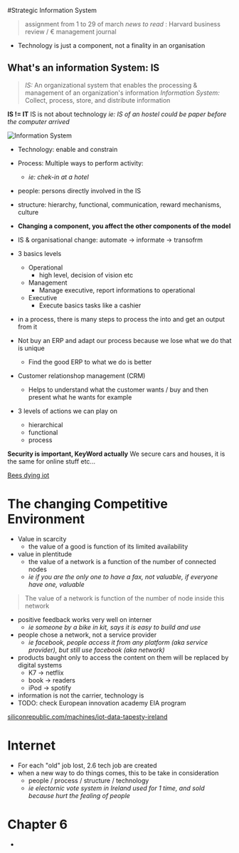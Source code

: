 #Strategic Information System

> assignment from 1 to 29 of march
> _news to read_ : Harvard business review / € management journal

* Technology is just a component, not a finality in an organisation


## What's an information System: IS
> _IS:_ An organizational system that enables the processing & management of an organization's information
> _Information System:_ Collect, process, store, and distribute information


**IS != IT**
IS is not about technology _ie: IS of an hostel could be paper before the computer arrived_

![Information System](https://johnboyleweb.files.wordpress.com/2015/06/blog-2-photo1.jpg)

* Technology: enable and constrain
* Process: Multiple ways to perform activity:
	* _ie: chek-in at a hotel_
* people: persons directly involved in the IS
* structure: hierarchy, functional, communication, reward mechanisms, culture
* __Changing a component, you affect the other components of the model__
* IS & organisational change: automate -> informate -> transofrm

* 3 basics levels
	* Operational
		* high level, decision of vision etc
	* Management
		* Manage executive, report informations to operational
	* Executive
		* Execute basics tasks like a cashier
*  in a process, there is many steps to process the into and get an output from it
* Not buy an ERP and adapt our process because we lose what we do that is unique
	* Find the good ERP to what we do is better
*  Customer relationshop management (CRM)
	* Helps to understand what the customer wants / buy and then present what he wants for example
* 3 levels of actions we can play on
	*  hierarchical
	* functional
	* process

**Security is important, KeyWord actually**
We secure cars and houses, it is the same for online stuff etc...

[Bees dying iot](https://www.siliconrepublic.com/machines/bees-dying-iot)

# The changing Competitive Environment

* Value in scarcity
  * the value of a good is function of its limited availability
* value in plentitude
  * the value of a network is a function of the number of connected nodes
  * _ie if you are the only one to have a fax, not valuable, if everyone have one, valuable_

> The value of a network is function of the number of node inside this network

* positive feedback works very well on interner
  * _ie someone by a bike in kit, says it is easy to build and use_
* people chose a network, not a service provider
  * _ie facebook, people access it from any platform (aka service provider), but still use facebook (aka network)_
* products baught only to access the content on them will be replaced by digital systems
  * K7 -> netflix
  * book -> readers
  * iPod -> spotify
* information is not the carrier, technology is
* TODO: check European innovation academy EIA program

[siliconrepublic.com/machines/iot-data-tapesty-ireland](siliconrepublic.com/machines/iot-data-tapesty-ireland)

# Internet

* For each "old" job lost, 2.6 tech job are created
* when a new way to do things comes, this to be take in consideration
	* people / process / structure / technology
	* _ie electornic vote system in Ireland used for 1 time, and sold because hurt the fealing of people_

# Chapter 6

* 
